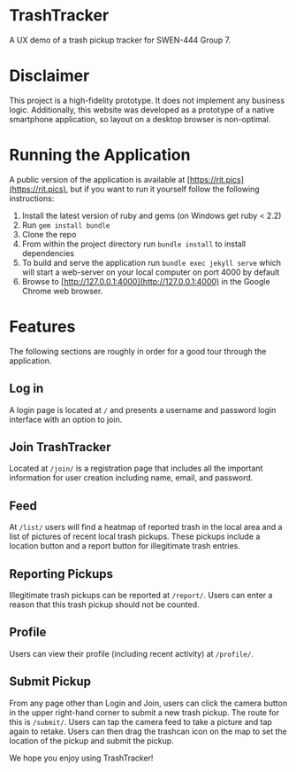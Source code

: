 # TrashTracker
A UX demo of a trash pickup tracker for SWEN-444 Group 7.

# Disclaimer
This project is a high-fidelity prototype. It does not implement any business logic.
Additionally, this website was developed as a prototype of a native smartphone application, so layout on a desktop browser is non-optimal.

# Running the Application
A public version of the application is available at [https://rit.pics](https://rit.pics), but if you want to run it yourself follow the following instructions:
1. Install the latest version of ruby and gems (on Windows get ruby < 2.2)
2. Run `gem install bundle`
3. Clone the repo
3. From within the project directory run `bundle install` to install dependencies
4. To build and serve the application run `bundle exec jekyll serve` which will start a web-server on your local computer on port 4000 by default
5. Browse to [http://127.0.0.1:4000](http://127.0.0.1:4000) in the Google Chrome web browser.

# Features
The following sections are roughly in order for a good tour through the application.

## Log in
A login page is located at `/` and presents a username and password login interface with an option to join.

## Join TrashTracker
Located at `/join/` is a registration page that includes all the important information for user creation including name, email, and password.

## Feed
At `/list/` users will find a heatmap of reported trash in the local area and a list of pictures of recent local trash pickups. These pickups include a location button and a report button for illegitimate trash entries.

## Reporting Pickups
Illegitimate trash pickups can be reported at `/report/`. Users can enter a reason that this trash pickup should not be counted.

## Profile
Users can view their profile (including recent activity) at `/profile/`.

## Submit Pickup
From any page other than Login and Join, users can click the camera button in the upper right-hand corner to submit a new trash pickup. The route for this is `/submit/`. Users can tap the camera feed to take a picture and tap again to retake.
Users can then drag the trashcan icon on the map to set the location of the pickup and submit the pickup.


We hope you enjoy using TrashTracker!
